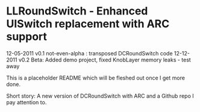 LLRoundSwitch - Enhanced UISwitch replacement with ARC support
==============================================================

12-05-2011 v0.1 not-even-alpha : transposed DCRoundSwitch code
12-12-2011 v0.2 Beta: Added demo project, fixed KnobLayer memory leaks - test away

This is a placeholder README which will be fleshed out once I get more done.

Short story: A new version of DCRoundSwitch with ARC and a Github repo I pay attention to. 
